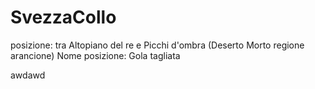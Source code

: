 # SvezzaCollo
<span class="bullet">posizione:</span> tra Altopiano del re e Picchi d'ombra (Deserto Morto regione arancione)
	 <span class="bulletin">Nome posizione:</span> Gola tagliata

awdawd